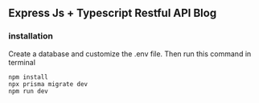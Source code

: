 ## Express Js + Typescript Restful API Blog

### installation
Create a database and customize the .env file. Then run this command in terminal

```
npm install
npx prisma migrate dev
npm run dev
```